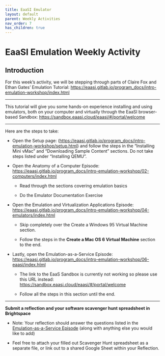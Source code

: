 ```yaml
---
title: EaaSI Emulator
layout: default
parent: Weekly Activities
nav_order: 7
has_children: true
---
```


# EaaSI Emulation Weekly Activity

## Introduction

For this week’s activity, we will be stepping through parts of Claire Fox and Ethan Gates’ Emulation Tutorial: <https://eaasi.gitlab.io/program_docs/intro-emulation-workshop/index.html>

****

This tutorial will give you some hands-on experience installing and using emulators, both on your computer and virtually through the EaaSI browser-based Sandbox: <https://sandbox.eaasi.cloud/eaasi/#/portal/welcome>

****

Here are the steps to take:

- Open the Setup page: (<https://eaasi.gitlab.io/program_docs/intro-emulation-workshop/setup.html>) and follow the steps in the “Installing Mini vMac” and “Downloading Sample Content” sections. Do not take steps listed under “Installing QEMU”.

- Open the Anatomy of a Computer Episode: <https://eaasi.gitlab.io/program_docs/intro-emulation-workshop/02-computers/index.html>

  - Read through the sections covering emulation basics

  - Do the Emulator Documentation Exercise

- Open the Emulation and Virtualization Applications Episode: <https://eaasi.gitlab.io/program_docs/intro-emulation-workshop/04-emulators/index.html>

  - Skip completely over the Create a Windows 95 Virtual Machine section.

  - Follow the steps in the **Create a Mac OS 6 Virtual Machine** section to the end.

- Lastly, open the Emulation-as-a-Service Episode: <https://eaasi.gitlab.io/program_docs/intro-emulation-workshop/06-eaasi/index.html>

  - The link to the EaaS Sandbox is currently not working so please use this URL instead: <https://sandbox.eaasi.cloud/eaasi/#/portal/welcome>

  - Follow all the steps in this section until the end.

****

**Submit a reflection and your software scavenger hunt spreadsheet in Brightspace**

- Note: Your reflection should answer the questions listed in the [Emulation-as-a-Service Episode](https://eaasi.gitlab.io/program_docs/intro-emulation-workshop/06-eaasi/index.html) (along with anything else you would like to add)

- Feel free to attach your filled out Scavenger Hunt spreadsheet as a separate file, or link out to a shared Google Sheet within your Reflection.
